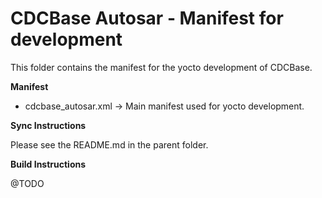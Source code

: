 CDCBase Autosar - Manifest for development
========================================

This folder contains the manifest for the yocto development of CDCBase.


**Manifest**

* cdcbase_autosar.xml &rarr; Main manifest used for yocto development.


**Sync Instructions**

Please see the README.md in the parent folder.


**Build Instructions**

@TODO
